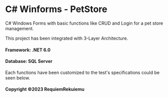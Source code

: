 # C# Winforms - PetStore

C# Windows Forms with basic functions like CRUD and Login for a pet store management.

This project has been integrated with 3-Layer Architecture.

#### Framework: .NET 6.0
#### Database: SQL Server

Each functions have been customized to the test's specifications could be seen below.

#### Copyright &#169;2023 RequiemRekuiemu